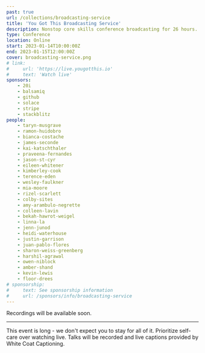 ```yaml
---
past: true
url: /collections/broadcasting-service
title: 'You Got This Broadcasting Service'
description: Nonstop core skills conference broadcasting for 26 hours.
type: Conference
location: Online
start: 2023-01-14T10:00:00Z
end: 2023-01-15T12:00:00Z
cover: broadcasting-service.png
# link:
#     url: 'https://live.yougotthis.io'
#     text: 'Watch live'
sponsors:
    - 20i
    - balsamiq
    - github
    - solace
    - stripe
    - stackblitz
people:
    - taryn-musgrave
    - ramon-huidobro
    - bianca-costache
    - james-seconde
    - kai-katschthaler
    - praveena-fernandes
    - jason-st-cyr
    - eileen-whitener
    - kimberley-cook
    - terence-eden
    - wesley-faulkner
    - mia-moore
    - rizel-scarlett
    - colby-sites
    - amy-arambulo-negrette
    - colleen-lavin
    - bekah-hawrot-weigel
    - linna-la
    - jenn-junod
    - heidi-waterhouse
    - justin-garrison
    - juan-pablo-flores
    - sharon-weiss-greenberg
    - harshil-agrawal
    - owen-niblock
    - amber-shand
    - kevin-lewis
    - floor-drees
# sponsorship: 
#     text: See sponsorship information
#     url: /sponsors/info/broadcasting-service
---
```


Recordings will be available soon.

---

This event is long - we don't expect you to stay for all of it. Prioritize self-care over watching live. Talks will be recorded and live captions provided by White Coat Captioning.

<event-session 
  title="Welcome to You Got This Broadcasting Service"
  start="2023-01-14T10:00:00.000+00:00">
</event-session>

<event-session 
  title="Language And Cultural Inclusivity At Work"
  start="2023-01-14T10:30:00.000+00:00" 
  :speakers='[people["taryn-musgrave"], people["ramon-huidobro"]]'
  description="If you’re working in software, the primary function of your role is to turn human and programming languages into common understanding. As you work with your team and collective members, the way you use human languages around your work can have major impacts, even when we don’t intend it to. Together we’ll explore the cultural basis for how we shape the language we use. Let’s explore how and when to avoid analogies and ambiguous language. By the end of this talk, we hope that you’ll be ready to use the ideas and tips shared to help move towards collective understanding with your team.">
</event-session>

<event-session 
  title="Creating Effective On-Call Workflows"
  start="2023-01-14T11:10:00.000+00:00" 
  :speakers='[people["bianca-costache"]]'
  description="Being on call can be a tiring and thankless task, and while the on-call process depends on each team setup, the on-call pain is the same for everyone. Building sustainable practices is critical in keeping your team positive and productive. This talk will walk you through a data-driven on-call framework that you an apply for your own teams leading to a happier, healthier on-call process. We’ll also reflect on how it works in-practice over a long period. ">
</event-session>
 
<event-session 
  title="Break"
  start="2023-01-14T11:50:00.000+00:00">
</event-session>
 
<event-session 
  title="A Guide To Red Flags In Early Career Roles"
  start="2023-01-14T12:00:00.000+00:00" 
  :speakers='[people["james-seconde"]]'
  description="Your first role in tech is important, and you want to be somewhere supportive that can help you grow as a developer. In this talk, we'll point out some signs to look out for that could mean an employer who is not actually supportive - hopefully saving you from a negative experience.">
</event-session>
 
<event-session 
  title="How to Talk About Mental Health to Combat Stigma"
  start="2023-01-14T12:40:00.000+00:00" 
  :speakers='[people["kai-katschthaler"]]'
  description="In this talk, we will cover how and why openly talking about your mental health positively impacts others, how to share mental health experiences in a respectful way, and how to make it easier and safe for others to share their experiences. Starting a conversation about mental health can create more inclusive environments and workplaces.">
</event-session>
 
<event-session 
  title="Long Break"
  start="2023-01-14T13:20:00.000+00:00">
</event-session>
 
<event-session 
  title="Personal Retrospectives For Self-Guided Managers"
  start="2023-01-14T14:30:00.000+00:00" 
  :speakers='[people["praveena-fernandes"]]'
  description="Leadership often involves wading through tough waters when there's minimal direction and feedback. It especially becomes difficult when feedback is often used as a tool to assess whether you are doing a good job and find areas where you could improve/thrive in the future. Getting quality feedback is hard during the best of times let alone when you are in a position where there's a power imbalance and you may not get honest useful feedback from your team, it is far worse when people above you may not have time to give you actionable feedback for you to be effective in your job. This talk helps equip you with tools to bridge some of that gap when there are seemingly lots to improve on but no clear path ahead and how to find help when there's often none.">
</event-session>
 
<event-session 
  title="Becoming A Leader In Your Team"
  start="2023-01-14T15:10:00.000+00:00" 
  :speakers='[people["jason-st-cyr"]]'
  description="One of the most difficult transitions to make is from being a member of the team, to owning your former teammates performance reviews. It is awkward. It is stressful. And you can do it! In this session, we'll take a look at the challenges of making this transition and how you can face them head on. Leveraging the years of experience I've built up, you can learn from my healthy backlog of failures, poor decisions, and generally bad ideas. These mistakes were what helped me to learn, and now you can too!">
</event-session>
 
<event-session 
  title="Break"
  start="2023-01-14T15:50:00.000+00:00">
</event-session>
 
<event-session 
  title="Building Community In A Remote/Hybrid Workplace"
  start="2023-01-14T16:00:00.000+00:00" 
  :speakers='[people["eileen-whitener"]]'
  description="The Covid-19 pandemic and global economic trends like the 'Great Reshuffle' have led to a more remote and less-tenured workforce in many organizations. Especially for those who started new jobs recently or have made the switch to remote or hybrid workplaces, it can sometimes feel difficult to cultivate a sense of community. In this talk, we will consider why it's helpful to take charge of building connections yourself and explore a variety of tactics for participating in and cultivating community in your workplace.">
</event-session>
 
<event-session 
  title="Embracing Failure As Personal Growth"
  start="2023-01-14T16:40:00.000+00:00" 
  :speakers='[people["kimberley-cook"]]'
  description="Failure is scary! Even the idea of failing is scary. But making mistakes is the key to growth and strength. Once we accept that we all have failures, we can let go of living perfectly, and instead, embrace the present. In this talk, Kimberley will talk about why failures are super important, she'll share examples from both her own career and the biggest names in tech.">
</event-session>
 
<event-session 
  title="Overcoming Bloggers' Block"
  start="2023-01-14T17:20:00.000+00:00" 
  :speakers='[people["terence-eden"]]'
  description="You know that you have good ideas. You've found some really interesting solutions to difficult problems. But when it comes to writing them down for others to read... you just can't get the words out. In this talk, experienced blogger Terence Eden will step you through how to get your thoughts onto the screen. You'll get tips on how to make writing easier. You'll learn how to become comfortable publishing your thoughts. You'll also discover how to generate new ideas of things to write about. If you've never blogged before - this talk is for you. If you used to blog but stopped - this talk is for you. If you just want some tips on how to keep going - this talk is also for you.">
</event-session>
 
<event-session 
  title="Long Break"
  start="2023-01-14T18:00:00.000+00:00">
</event-session>
 
<event-session 
  title="Welcome Back To You Got This Broadcasting Service"
  start="2023-01-14T19:00:00.000+00:00">
</event-session>
 
<event-session 
  title="Doing Due Dilligence On Your Next Employer"
  start="2023-01-14T19:30:00.000+00:00" 
  :speakers='[people["wesley-faulkner"]]'
  description="Applying for new jobs is not only a process of convincing a new employer to hire you, but also a chance to make sure it’s a happy and healthy place to spend your time. In this talk, we’ll discuss what to ask to determine the kind of employer you’re talking to, what to look out for, and how to close the gap between expectation and reality.">
</event-session>
 
<event-session 
  title="Adapting to Ever-Evolving Language"
  start="2023-01-14T20:10:00.000+00:00"
  :speakers='[people["mia-moore"]]'
  description="Respect and inclusion are key to a collaborative, healthy work environment, and that’s made harder by the fact that language, especially around gender and sexuality, evolves so quickly. In this talk, we’ll go through some examples of more gender-inclusive language, methods for practicing, and strategies for rolling with the punches when we make mistakes. By the end of the talk, you’ll feel confident in navigating the changing language around gender and sexuality.">
</event-session>
 
<event-session 
  title="Break"
  start="2023-01-14T20:50:00.000+00:00">
</event-session>
 
<event-session 
  title="What Does It Mean To Really Learn In Public?"
  start="2023-01-14T21:00:00.000+00:00" 
  :speakers='[people["rizel-scarlett"]]'
  description="You don’t need to be an expert to share what you know. In fact, learning in public is a fantastic tool to build relationships, network, and a career. In this talk, we’ll discuss how and when to share your learning journey through open source, social media, and finding community through public speaking.">
</event-session>
 
<event-session 
  title="Maintaining The Joy Of Programming With Help From Bob Ross"
  start="2023-01-14T21:40:00.000+00:00" 
  :speakers='[people["colby-sites"]]'
  description="Programming can often go from fulfilling skill to burnout-inducing drudgery. In this talk, I'll be going over some of the lessons Bob Ross taught me at a critical turning point in my career that helped me expand my view beyond the narrow, high-pressure box I had created for coding. This talk aimed at software engineers in their first few jobs and experienced coders for which software has become a lifeless chore rather than a creative expression.">
</event-session>
 
<event-session 
  title="Long Break"
  start="2023-01-14T22:20:00.000+00:00">
</event-session>
 
<event-session 
  title="Mentoring Interns Wherever They Are"
  start="2023-01-14T23:30:00.000+00:00" 
  :speakers='[people["amy-arambulo-negrette"]]'
  description="The first few years in any new career is daunting. It can feel isolating and overwhelming if there isn't someone to shadow or tap on the shoulder when things get hard. However, you don't know what you don't know. This is made further complicated with remote office culture and navigating teams spread over different time zones and different cultures and markets. Teams need to be intentional in how they onboard these new hires. We will walkthrough the strategies to establish good remote workflows and communication. This talk is for anyone with interns and junior contributors on their team. I also aim to help new hires make sure they know what they need to know when starting out in their new roles.">
</event-session>
 
<event-session 
  title="A People Pleaser's Guide to Salary Negotiation"
  start="2023-01-15T00:10:00.000+00:00" 
  :speakers='[people["colleen-lavin"]]'
  description="Negotiating salaries is hard. It's harder if you have a pathological need for people to like you. If you don't negotiate you will fall behind your peers and won't reach your full earning potential. This talk demystifies negotiation and empowers the attendees to earn as much as their peers while staying true to their personality. This talk is for people who can't sleep at night because they accidentally said something borderline rude three years ago and still feel bad about it. ">
</event-session>
 
<event-session 
  title="Break"
  start="2023-01-15T00:50:00.000+00:00">
</event-session>
 
<event-session 
  title="The Mastery of Saying 'Fuck it!'"
  start="2023-01-15T01:00:00.000+00:00" 
  :speakers='[people["jenn-junod"]]'
  description="Have you ever thought to yourself, “Why can’t I do that?”, “They ALWAYS do the cool stuff!”, “How did they get there?? They’re an overnight success”, and “They must have done X to get there”. These feelings are human, yet you’re not alone if they make you go “ew”. Watching others live instead of the life you want to live. How do we have less “ew”? We will talk about the steps we take to get out of our comfort zone to start going from “Why can’t I do that?” to “Damn, I did that!” with the mastery of saying “Fuck it!”*">
</event-session>
 
<event-session 
  title="How To Apologize"
  start="2023-01-15T01:40:00.000+00:00" 
  :speakers='[people["bekah-hawrot-weigel"]]'
  description="Sometimes apologies don't quite *feel* right, and it can be hard to figure out why. Often, it's because they weren't really apologies; they were performances made to deflect responsibility, excuse away behavior, and with the hopes of calming negative feelings. Whether you've received one of these types or given them yourself, this talk will allow you to recognize what makes a good and authentic apology and how to construct one yourself. ">
</event-session>
 
<event-session 
  title="Writing An Effective Tech Spec"
  start="2023-01-15T02:20:00.000+00:00" 
  :speakers='[people["linna-la"]]'
  description="While most people associate software engineering with writing code, figuring out what to build and how to do it is half the battle. Tech specs are an invaluable tool for clarifying ambiguity and keeping teams focused on a common goal. This talk will go through what makes a tech spec useful, the general anatomy of a tech spec, and how to tailor one to fit your team’s unique needs. This talk is for software engineers new to leading projects, as well as experienced engineers looking to introduce or rethink their technical planning process.">
</event-session>
 
<event-session 
  title="Long Break"
  start="2023-01-15T03:00:00.000+00:00">
</event-session>
 
<event-session 
  title="Highlights From The You Got This Library"
  description="We'll be playing back some of our all-time favorite talks from previous events."
  start="2023-01-15T04:00:00.000+00:00">
</event-session>
 
<event-session 
  title="Welcome Back To You Got This Broadcasting Service"
  start="2023-01-15T05:00:00.000+00:00">
</event-session>
 
<event-session 
  title="Words of Advice for the Budding Freelancer"
  start="2023-01-15T05:30:00.000+00:00" 
  :speakers='[people["kevin-lewis"]]'
  description="Freelancing might sound like a simple setup - get projects, deliver work, and laugh all the way to the bank, but it's rarely that straightforward. In this talk, Kevin will share some of his learnings in a bid to shortcut your mistakes and have a happier, healthier freelancing career.">
</event-session>
 
<event-session 
  title="Preparing To Break Up With Your Employer"
  start="2023-01-15T06:10:00.000+00:00" 
  :speakers='[people["heidi-waterhouse"]]'
  description="When you break up with a person, you have pretty common set of steps to follow - returning hoodies, splitting up household goods, eating the ice cream of sadness. But what are you supposed to do when you break up with an employer? In this talk, we'll explore what you need to think about before the hard discussions, what you should be ready to do, and how to leave with as much dignity and good-will as possible. The target audience is people who are trying to get better at this very painful experience without throwing their barista apron.">
</event-session>
 
<event-session 
  title="Break"
  start="2023-01-15T06:50:00.000+00:00">
</event-session>
 
<event-session 
  title="How To Tell Better Stories"
  start="2023-01-15T07:00:00.000+00:00" 
  :speakers='[people["justin-garrison"]]'
  description="We all claim to be story tellers, but not many of us know the fundamentals of story telling. Sr. Developer Advocate, Justin Garrison, has worked with some of the best story tellers in the world at Disney and is obsessed with the art of story telling and how it affects our lives. In this session, he’ll discuss story structure, how to find great stories, and what you should avoid when telling your stories.">
</event-session>
 
<event-session 
  title="Strategies For Cross-Cultural Workplaces"
  start="2023-01-15T07:40:00.000+00:00" 
  :speakers='[people["juan-pablo-flores"]]'
  description="Different values, beliefs and behaviors have a strong impact on the way we work and relate with others. Though these differences become more celebrated, there might be misunderstandings within teams that, managed poorly, have a negative effect. Understanding how these interactions play a role at work has become even more important as companies hire more diverse candidates but, how can we create diverse work environments that support individual differences? In this talk, we will review key cultural characteristics that influence the way we communicate, work and relate with others in the workplace. In the end, we’ll provide strategies the viewer can implement with their teams to create welcoming environments and promote overall success of team members without losing their cultural identity.">
</event-session>
 
<event-session 
  title="Break"
  start="2023-01-15T08:20:00.000+00:00">
</event-session>
 
<event-session 
  title="How To Authentically Maintain Professional Relationships"
  start="2023-01-15T08:30:00.000+00:00" 
  :speakers='[people["sharon-weiss-greenberg"]]'
  description="If you want to move up the ladder, finish that project, land that job, secure funding or accomplish just about anything, you need relationships. The ability to network and meaningfully continue relationships is the difference between growing and thinking and doing more and bigger, and having a larger impact or not. In this talk, we’ll cover how to take your relationships and meaningfully and authentically maintain them.">
</event-session>
 
<event-session 
  title="An Introvert's Guide To Networking"
  start="2023-01-15T09:10:00.000+00:00" 
  :speakers='[people["harshil-agrawal"]]'
  description="Networking is a key part of your professional journey. It can benefit one in several ways - from getting job referrals to making new friends! However, as introverts, networking can get challenging. You may feel shy or may find it difficult to start a conversation. In this talk, we’ll cover a framework you can use to overcome the fear of networking and build long-lasting and meaningful relationships.">
</event-session>
 
<event-session 
  title="Break"
  start="2023-01-15T09:50:00.000+00:00">
</event-session>
 
<event-session 
  title="No One Is Good At Work: A Discussion"
  start="2023-01-15T10:00:00.000+00:00" 
  :speakers='[people["floor-drees"], people["kevin-lewis"]]'
  description="It's very easy to scroll through your social media feeds and see nothing bit highly productive people, but this is often not the full reality. Broken habits, sleepless nights, and  failed projects are a part of life. In this discussion, Floor and Kevin will discuss the perceptions of their work and the reality, in an effort to start a conversation about what is healthy and reasonable.">
</event-session>
 
<event-session 
  title="Navigating Different Communication Styles"
  start="2023-01-15T10:40:00.000+00:00" 
  :speakers='[people["owen-niblock"]]'
  description="Everyone communicates differently, this is especially pronounced for neurodivergent people who may struggle with social interaction. We can support those around us by learning about these different styles of communication, adapting our approached and operating with kindness towards others. In this talk, we will look at various different aspects of communication differences and suggest some ways you can help yourself and help others communicate more effectively. This talk is for people who struggle with communication with others and for managers who want to learn how to support neurodivergent employees.">
</event-session>
 
<event-session 
  title="How To Quit With Confidence"
  start="2023-01-15T11:20:00.000+00:00" 
  :speakers='[people["amber-shand"]]'
  description="Quitting a job, situation, or habit can be daunting, anxiety inducing, and sometimes even isolating. It is time that we get used to this feeling of discomfort and learn when and how to quit with confidence. In this talk, we will learn the 5 step plan to quit with confidence. This talk is for those looking to quit, but something is holding them back from taking action on it. ">
</event-session>
 
<event-session 
  title="Farewell from You Got This Broadcasting Service"
  start="2023-01-15T12:00:00.000+00:00">
</event-session> 
